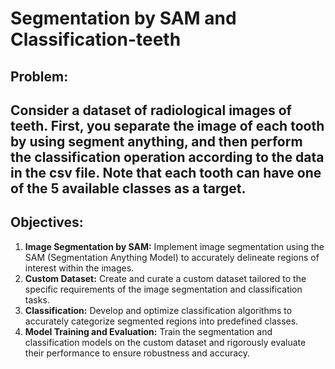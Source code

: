 # Segmentation by SAM and Classification-teeth

## Problem:
Consider a dataset of radiological images of teeth. First, you separate the image of each tooth by using segment anything, and then perform the classification operation according to the data in the csv file. Note that each tooth can have one of the 5 available classes as a target.
---
## Objectives:
1. **Image Segmentation by SAM:** Implement image segmentation using the SAM (Segmentation Anything Model) to accurately delineate regions of interest within the images.
2. **Custom Dataset:** Create and curate a custom dataset tailored to the specific requirements of the image segmentation and classification tasks.
3. **Classification:** Develop and optimize classification algorithms to accurately categorize segmented regions into predefined classes.
4. **Model Training and Evaluation:** Train the segmentation and classification models on the custom dataset and rigorously evaluate their performance to ensure robustness and accuracy.
